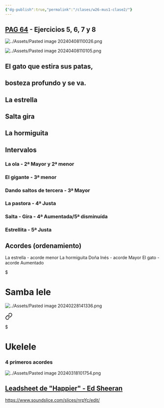 ```yaml
---
{"dg-publish":true,"permalink":"/clases/w26-mus1-clase2/"}
---
```




<div class=slide>

## [PAG 64](https://www.blinklearning.com/v/1711020656/themes/tmpux/launch.php?theme=tmpux#activity/4239478/65132330/421303518) - Ejercicios 5, 6, 7 y 8

</div>
<div class=slide>

![../Assets/Pasted image 20240408110026.png](/img/user/Assets/Pasted%20image%2020240408110026.png)

</div>

<div class=slide>

![../Assets/Pasted image 20240408110105.png](/img/user/Assets/Pasted%20image%2020240408110105.png)

</div>
<div class=slide>

## El gato que estira sus patas,
## bosteza profundo y se va.

## La estrella

## Salta gira

## La hormiguita

</div>
<div class="slide">

## Intervalos

### La ola - 2ª Mayor y 2ª menor

### El gigante - 3ª menor

### Dando saltos de tercera - 3ª Mayor

### La pastora - 4ª Justa

### Salta - Gira - 4ª Aumentada/5ª disminuída

### Estrellita - 5ª Justa

</div>
<div class="slide">

## Acordes (ordenamiento)

La estrella - acorde menor
La hormiguita Doña Inés - acorde Mayor
El gato - acorde Aumentado

</div>
<div class="slide">


<div class="transclusion internal-embed is-loaded"><div class="markdown-embed">

$<div class="markdown-embed-title">

# Samba lele

</div>




![../Assets/Pasted image 20240228141336.png](/img/user/Assets/Pasted%20image%2020240228141336.png)


</div></div>


</div>
<div class="slide">


<div class="transclusion internal-embed is-loaded"><a class="markdown-embed-link" href="/recursos/ukelele/#4-primeros-acordes" aria-label="Open link"><svg xmlns="http://www.w3.org/2000/svg" width="24" height="24" viewBox="0 0 24 24" fill="none" stroke="currentColor" stroke-width="2" stroke-linecap="round" stroke-linejoin="round" class="svg-icon lucide-link"><path d="M10 13a5 5 0 0 0 7.54.54l3-3a5 5 0 0 0-7.07-7.07l-1.72 1.71"></path><path d="M14 11a5 5 0 0 0-7.54-.54l-3 3a5 5 0 0 0 7.07 7.07l1.71-1.71"></path></svg></a><div class="markdown-embed">

$<div class="markdown-embed-title">

# Ukelele

</div>


### 4 primeros acordes

![../Assets/Pasted image 20240318101754.png](/img/user/Assets/Pasted%20image%2020240318101754.png)



</div></div>


</div>
<div class="slide">

## [Leadsheet de "Happier" - Ed Sheeran](https://tabs.ultimate-guitar.com/tab/ed-sheeran/happier-chords-1956585)

</div>
<div class="slide">

https://www.soundslice.com/slices/nrpYc/edit/

</div>
